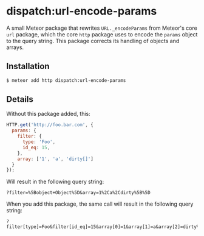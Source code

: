 dispatch:url-encode-params
===============

A small Meteor package that rewrites `URL._encodeParams` from Meteor's core `url` package, which the core `http` package uses to encode the `params` object to the query string. This package corrects its handling of objects and arrays.

## Installation

```bash
$ meteor add http dispatch:url-encode-params
```

## Details

Without this package added, this:

```js
HTTP.get('http://foo.bar.com', {
  params: {
    filter: {
      type: 'Foo',
      id_eq: 15,
    },
    array: ['1', 'a', 'dirty[]']
  }
});
```

Will result in the following query string:

```
?filter=%5Bobject+Object%5D&array=1%2Ca%2Cdirty%5B%5D
```

When you add this package, the same call will result in the following query string:

```
?filter[type]=Foo&filter[id_eq]=15&array[0]=1&array[1]=a&array[2]=dirty%5B%5D
```
